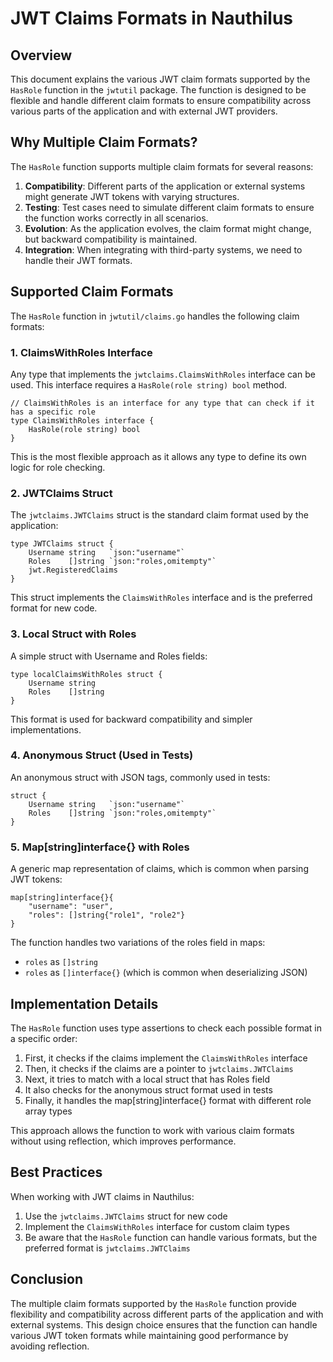 # JWT Claims Formats in Nauthilus

## Overview

This document explains the various JWT claim formats supported by the `HasRole` function in the `jwtutil` package. The function is designed to be flexible and handle different claim formats to ensure compatibility across various parts of the application and with external JWT providers.

## Why Multiple Claim Formats?

The `HasRole` function supports multiple claim formats for several reasons:

1. **Compatibility**: Different parts of the application or external systems might generate JWT tokens with varying structures.
2. **Testing**: Test cases need to simulate different claim formats to ensure the function works correctly in all scenarios.
3. **Evolution**: As the application evolves, the claim format might change, but backward compatibility is maintained.
4. **Integration**: When integrating with third-party systems, we need to handle their JWT formats.

## Supported Claim Formats

The `HasRole` function in `jwtutil/claims.go` handles the following claim formats:

### 1. ClaimsWithRoles Interface

Any type that implements the `jwtclaims.ClaimsWithRoles` interface can be used. This interface requires a `HasRole(role string) bool` method.

```
// ClaimsWithRoles is an interface for any type that can check if it has a specific role
type ClaimsWithRoles interface {
    HasRole(role string) bool
}
```

This is the most flexible approach as it allows any type to define its own logic for role checking.

### 2. JWTClaims Struct

The `jwtclaims.JWTClaims` struct is the standard claim format used by the application:

```
type JWTClaims struct {
    Username string   `json:"username"`
    Roles    []string `json:"roles,omitempty"`
    jwt.RegisteredClaims
}
```

This struct implements the `ClaimsWithRoles` interface and is the preferred format for new code.

### 3. Local Struct with Roles

A simple struct with Username and Roles fields:

```
type localClaimsWithRoles struct {
    Username string
    Roles    []string
}
```

This format is used for backward compatibility and simpler implementations.

### 4. Anonymous Struct (Used in Tests)

An anonymous struct with JSON tags, commonly used in tests:

```
struct {
    Username string   `json:"username"`
    Roles    []string `json:"roles,omitempty"`
}
```

### 5. Map[string]interface{} with Roles

A generic map representation of claims, which is common when parsing JWT tokens:

```
map[string]interface{}{
    "username": "user",
    "roles": []string{"role1", "role2"}
}
```

The function handles two variations of the roles field in maps:
- `roles` as `[]string`
- `roles` as `[]interface{}` (which is common when deserializing JSON)

## Implementation Details

The `HasRole` function uses type assertions to check each possible format in a specific order:

1. First, it checks if the claims implement the `ClaimsWithRoles` interface
2. Then, it checks if the claims are a pointer to `jwtclaims.JWTClaims`
3. Next, it tries to match with a local struct that has Roles field
4. It also checks for the anonymous struct format used in tests
5. Finally, it handles the map[string]interface{} format with different role array types

This approach allows the function to work with various claim formats without using reflection, which improves performance.

## Best Practices

When working with JWT claims in Nauthilus:

1. Use the `jwtclaims.JWTClaims` struct for new code
2. Implement the `ClaimsWithRoles` interface for custom claim types
3. Be aware that the `HasRole` function can handle various formats, but the preferred format is `jwtclaims.JWTClaims`

## Conclusion

The multiple claim formats supported by the `HasRole` function provide flexibility and compatibility across different parts of the application and with external systems. This design choice ensures that the function can handle various JWT token formats while maintaining good performance by avoiding reflection.
